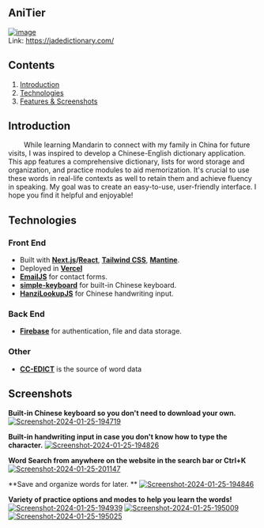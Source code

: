

##  AniTier 

 [![image](https://i.ibb.co/XDT9C6t/jadelogo.png)](https://jadedictionary.com/)  
 Link: https://jadedictionary.com/

## Contents

 1. [Introduction](#intro)
 2. [Technologies](#technologies)
 3. [Features & Screenshots](#screenshots)

## Introduction
&nbsp; &nbsp; &nbsp; &nbsp; While learning Mandarin to connect with my family in China for future visits, I was inspired to develop a Chinese-English dictionary application. This app features a comprehensive dictionary, lists for word storage and organization, and practice modules to aid memorization. It's crucial to use these words in real-life contexts as well to retain them and achieve fluency in speaking. My goal was to create an easy-to-use, user-friendly interface. I hope you find it helpful and enjoyable!

## Technologies 
### Front End 

 - Built with **[Next.js](https://nextjs.org/)/[React](https://react.dev/)**, [**Tailwind CSS**](https://tailwindcss.com/), [**Mantine**](https://mantine.dev/).
 - Deployed in [**Vercel**](https://vercel.com/)
 - [**EmailJS**](https://www.emailjs.com/) for contact forms.
 -  [**simple-keyboard**](https://www.npmjs.com/package/simple-keyboard) for built-in Chinese keyboard.
 - [**HanziLookupJS**](https://github.com/gugray/HanziLookupJS) for Chinese handwriting input.

### Back End
- [**Firebase**](https://firebase.google.com/) for authentication, file and data storage.
  
### Other
- [**CC-EDICT**](https://www.mdbg.net/chinese/dictionary?page=cc-cedict) is the source of word data

## Screenshots

**Built-in Chinese keyboard so you don't need to download your own.**
<a href="https://ibb.co/LhKn6z0"><img src="https://i.ibb.co/KznF7j5/Screenshot-2024-01-25-194719.png" alt="Screenshot-2024-01-25-194719" border="0" /></a>

**Built-in handwriting input in case you don't know how to type the character.**
<a href="https://ibb.co/WxNFFmJ"><img src="https://i.ibb.co/f1Vttjw/Screenshot-2024-01-25-194826.png" alt="Screenshot-2024-01-25-194826" border="0" /></a>

**Word Search from anywhere on the website in the search bar or Ctrl+K**
<a href="https://ibb.co/MkjsrBx"><img src="https://i.ibb.co/ZzwV52p/Screenshot-2024-01-25-201147.png" alt="Screenshot-2024-01-25-201147" border="0" /></a>

**Save and organize words for later. **
<a href="https://ibb.co/0jzb4px"><img src="https://i.ibb.co/27p4V0T/Screenshot-2024-01-25-194846.png" alt="Screenshot-2024-01-25-194846" border="0" /></a>

**Variety of practice options and modes to help you learn the words!**
<a href="https://ibb.co/ggT1LH9"><img src="https://i.ibb.co/8853LTs/Screenshot-2024-01-25-194939.png" alt="Screenshot-2024-01-25-194939" border="0" /></a>
<a href="https://ibb.co/fNn7vNs"><img src="https://i.ibb.co/DM8npMZ/Screenshot-2024-01-25-195009.png" alt="Screenshot-2024-01-25-195009" border="0" /></a>
<a href="https://ibb.co/Wg8m8jD"><img src="https://i.ibb.co/2gVGVH8/Screenshot-2024-01-25-195025.png" alt="Screenshot-2024-01-25-195025" border="0" /></a>
